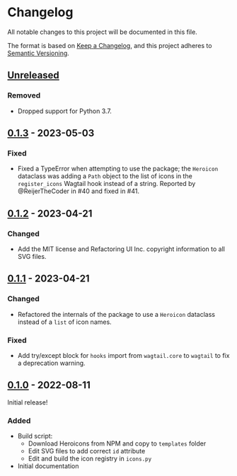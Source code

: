 # Changelog

All notable changes to this project will be documented in this file.

The format is based on [Keep a Changelog](https://keepachangelog.com/en/1.0.0/),
and this project adheres to [Semantic Versioning](https://semver.org/spec/v2.0.0.html).

## [Unreleased]

### Removed

- Dropped support for Python 3.7.

## [0.1.3] - 2023-05-03

### Fixed

- Fixed a TypeError when attempting to use the package; the `Heroicon` dataclass was adding
  a `Path` object to the list of icons in the `register_icons` Wagtail hook instead of a
  string. Reported by @ReijerTheCoder in #40 and fixed in #41.

## [0.1.2] - 2023-04-21

### Changed

- Add the MIT license and Refactoring UI Inc. copyright information to all SVG files.

## [0.1.1] - 2023-04-21

### Changed

- Refactored the internals of the package to use a `Heroicon` dataclass instead of a `list`
  of icon names.

### Fixed

- Add try/except block for `hooks` import from `wagtail.core` to `wagtail` to fix a
  deprecation warning.

## [0.1.0] - 2022-08-11

Initial release!

### Added

- Build script:
  - Download Heroicons from NPM and copy to `templates` folder
  - Edit SVG files to add correct `id` attribute
  - Edit and build the icon registry in `icons.py`
- Initial documentation

[unreleased]: https://github.com/joshuadavidthomas/wagtail-heroicons/compare/v0.1.3...HEAD
[0.1.3]: https://github.com/joshuadavidthomas/wagtail-heroicons/releases/tag/v0.1.3
[0.1.2]: https://github.com/joshuadavidthomas/wagtail-heroicons/releases/tag/v0.1.2
[0.1.1]: https://github.com/joshuadavidthomas/wagtail-heroicons/releases/tag/v0.1.1
[0.1.0]: https://github.com/joshuadavidthomas/wagtail-heroicons/releases/tag/v0.1.0
